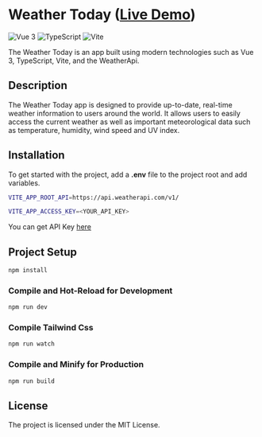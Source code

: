 # Weather Today ([Live Demo](https://weather-today-3wza.onrender.com))

![Vue 3](https://img.shields.io/badge/-Vue%203-blue?style=flat-square&logo=vuedotjs)
![TypeScript](https://badgen.net/badge/-/TypeScript/blue?icon=typescript&label)
![Vite](https://img.shields.io/badge/-Vite-green?style=flat-square&logo=vite)

The Weather Today is an app built using modern technologies such as Vue 3, TypeScript, Vite, and the WeatherApi.

## Description

The Weather Today app is designed to provide up-to-date, real-time weather information to users around the world. It allows users to easily access the current weather as well as important meteorological data such as temperature, humidity, wind speed and UV index.

## Installation

To get started with the project, add a **.env** file to the project root and add variables.

```sh
VITE_APP_ROOT_API=https://api.weatherapi.com/v1/

VITE_APP_ACCESS_KEY=<YOUR_API_KEY>

```

You can get API Key [here](https://www.weatherapi.com/)

## Project Setup

```sh
npm install
```

### Compile and Hot-Reload for Development

```sh
npm run dev
```

### Compile Tailwind Css

```sh
npm run watch
```

### Compile and Minify for Production

```sh
npm run build
```

## License

The project is licensed under the MIT License.
